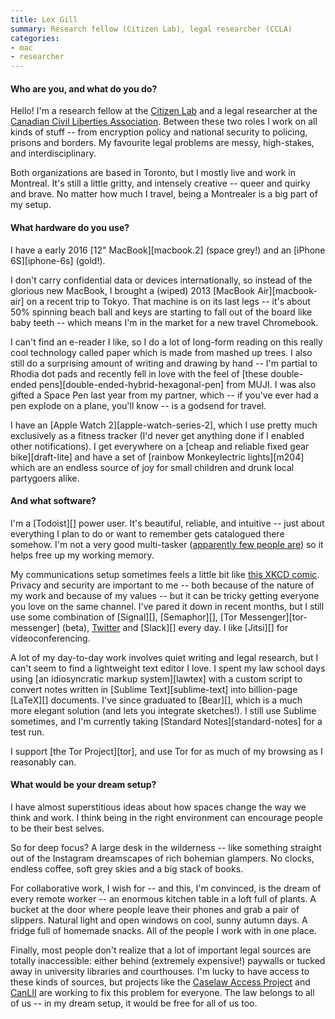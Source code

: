 ```yaml
---
title: Lex Gill
summary: Research fellow (Citizen Lab), legal researcher (CCLA)
categories:
- mac
- researcher
---
```


#### Who are you, and what do you do?

Hello! I'm a research fellow at the [Citizen Lab](https://citizenlab.ca/ "A research lab inside the University of Toronto.") and a legal researcher at the [Canadian Civil Liberties Association](https://ccla.org/ "A Canadian group fighting for civil liberties and human rights."). Between these two roles I work on all kinds of stuff -- from encryption policy and national security to policing, prisons and borders. My favourite legal problems are messy, high-stakes, and interdisciplinary. 

Both organizations are based in Toronto, but I mostly live and work in Montreal. It's still a little gritty, and intensely creative -- queer and quirky and brave. No matter how much I travel, being a Montrealer is a big part of my setup. 

#### What hardware do you use?

I have a early 2016 [12" MacBook][macbook.2] (space grey!) and an [iPhone 6S][iphone-6s] (gold!).

I don't carry confidential data or devices internationally, so instead of the glorious new MacBook, I brought a (wiped) 2013 [MacBook Air][macbook-air] on a recent trip to Tokyo. That machine is on its last legs -- it's about 50% spinning beach ball and keys are starting to fall out of the board like baby teeth -- which means I'm in the market for a new travel Chromebook. 

I can't find an e-reader I like, so I do a lot of long-form reading on this really cool technology called paper which is made from mashed up trees. I also still do a surprising amount of writing and drawing by hand -- I'm partial to Rhodia dot pads and recently fell in love with the feel of [these double-ended pens][double-ended-hybrid-hexagonal-pen] from MUJI. I was also gifted a Space Pen last year from my partner, which -- if you've ever had a pen explode on a plane, you'll know -- is a godsend for travel.

I have an [Apple Watch 2][apple-watch-series-2], which I use pretty much exclusively as a fitness tracker (I'd never get anything done if I enabled other notifications). I get everywhere on a [cheap and reliable fixed gear bike][draft-lite] and have a set of [rainbow Monkeylectric lights][m204] which are an endless source of joy for small children and drunk local partygoers alike.

#### And what software?

I'm a [Todoist][] power user. It's beautiful, reliable, and intuitive -- just about everything I plan to do or want to remember gets catalogued there somehow. I'm not a very good multi-tasker ([apparently few people are](http://nymag.com/scienceofus/article/high-intensity-interval-training-work-productivity-breaks.html "A NYMag article about managing time.")) so it helps free up my working memory. 

My communications setup sometimes feels a little bit like [this XKCD comic](https://xkcd.com/1810/ "An XKCD comic about chat systems."). Privacy and security are important to me -- both because of the nature of my work and because of my values -- but it can be tricky getting everyone you love on the same channel. I've pared it down in recent months, but I still use some combination of [Signal][], [Semaphor][], [Tor Messenger][tor-messenger] (beta), [Twitter](https://twitter.com/lex_is "Lex's Twitter account.") and [Slack][] every day. I like [Jitsi][] for videoconferencing.

A lot of my day-to-day work involves quiet writing and legal research, but I can't seem to find a lightweight text editor I love. I spent my law school days using [an idiosyncratic markup system][lawtex] with a custom script to convert notes written in [Sublime Text][sublime-text] into billion-page [LaTeX][] documents. I've since graduated to [Bear][], which is a much more elegant solution (and lets you integrate sketches!). I still use Sublime sometimes, and I'm currently taking [Standard Notes][standard-notes] for a test run.

I support [the Tor Project][tor], and use Tor for as much of my browsing as I reasonably can. 

#### What would be your dream setup?

I have almost superstitious ideas about how spaces change the way we think and work. I think being in the right environment can encourage people to be their best selves. 

So for deep focus? A large desk in the wilderness -- like something straight out of the Instagram dreamscapes of rich bohemian glampers. No clocks, endless coffee, soft grey skies and a big stack of books. 

For collaborative work, I wish for -- and this, I'm convinced, is the dream of every remote worker -- an enormous kitchen table in a loft full of plants. A bucket at the door where people leave their phones and grab a pair of slippers. Natural light and open windows on cool, sunny autumn days. A fridge full of homemade snacks. All of the people I work with in one place. 

Finally, most people don't realize that a lot of important legal sources are totally inaccessible: either behind (extremely expensive!) paywalls or tucked away in university libraries and courthouses. I'm lucky to have access to these kinds of sources, but projects like the [Caselaw Access Project](http://lil.law.harvard.edu/projects/caselaw-access-project/ "A Harvard project providing online access to US case law.") and [CanLII](https://www.canlii.org/en "An institute providing online access to Canadian case law.") are working to fix this problem for everyone. The law belongs to all of us -- in my dream setup, it would be free for all of us too.